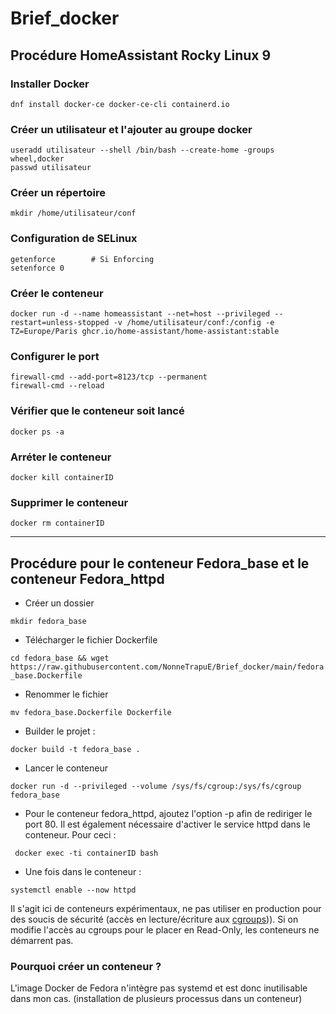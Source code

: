 # Brief_docker

## Procédure HomeAssistant Rocky Linux 9

### Installer Docker 

```
dnf install docker-ce docker-ce-cli containerd.io
```

### Créer un utilisateur et l'ajouter au groupe docker

```
useradd utilisateur --shell /bin/bash --create-home -groups wheel,docker
passwd utilisateur
```

### Créer un répertoire

```
mkdir /home/utilisateur/conf
```

### Configuration de SELinux

```
getenforce        # Si Enforcing
setenforce 0
```

### Créer le conteneur

```
docker run -d --name homeassistant --net=host --privileged --restart=unless-stopped -v /home/utilisateur/conf:/config -e TZ=Europe/Paris ghcr.io/home-assistant/home-assistant:stable
```

### Configurer le port 

```
firewall-cmd --add-port=8123/tcp --permanent
firewall-cmd --reload
```

### Vérifier que le conteneur soit lancé 

```
docker ps -a
```

### Arréter le conteneur 


```
docker kill containerID
```

### Supprimer le conteneur 


```
docker rm containerID
```

--- 

## Procédure pour le conteneur Fedora_base et le conteneur Fedora_httpd

* Créer un dossier

```mkdir fedora_base```

* Télécharger le fichier Dockerfile

```cd fedora_base && wget https://raw.githubusercontent.com/NonneTrapuE/Brief_docker/main/fedora_base.Dockerfile```

* Renommer le fichier

```mv fedora_base.Dockerfile Dockerfile```

* Builder le projet :

```docker build -t fedora_base .```

* Lancer le conteneur

```docker run -d --privileged --volume /sys/fs/cgroup:/sys/fs/cgroup fedora_base```

* Pour le conteneur fedora_httpd, ajoutez l'option -p afin de rediriger le port 80. Il est également nécessaire d'activer le service httpd dans le conteneur. Pour ceci :

``` docker exec -ti containerID bash```

* Une fois dans le conteneur :

```systemctl enable --now httpd```

Il s'agit ici de conteneurs expérimentaux, ne pas utiliser en production pour des soucis de sécurité (accès en lecture/écriture aux [cgroups](https://fr.wikipedia.org/wiki/Cgroups))).
Si on modifie l'accès au cgroups pour le placer en Read-Only, les conteneurs ne démarrent pas. 

### Pourquoi créer un conteneur ?

L'image Docker de Fedora n'intègre pas systemd et est donc inutilisable dans mon cas. (installation de plusieurs processus dans un conteneur)


